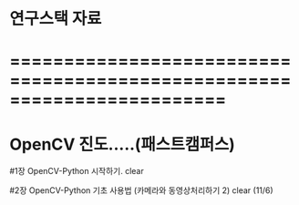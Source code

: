 # 연구스택 자료


# ========================================================================
# OpenCV 진도.....(패스트캠퍼스)

#1장 OpenCV-Python 시작하기. clear

#2장 OpenCV-Python 기초 사용법 (카메라와 동영상처리하기 2) clear
(11/6)

